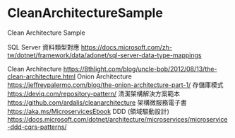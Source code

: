 # CleanArchitectureSample
Clean Architecture Sample

SQL Server 資料類型對應
https://docs.microsoft.com/zh-tw/dotnet/framework/data/adonet/sql-server-data-type-mappings

Clean Architecture
https://8thlight.com/blog/uncle-bob/2012/08/13/the-clean-architecture.html
Onion Architecture
https://jeffreypalermo.com/blog/the-onion-architecture-part-1/
存儲庫模式
https://deviq.com/repository-pattern/
清潔架構解決方案範本
https://github.com/ardalis/cleanarchitecture
架構微服務電子書
https://aka.ms/MicroservicesEbook
DDD (領域驅動設計)
https://docs.microsoft.com/dotnet/architecture/microservices/microservice-ddd-cqrs-patterns/
